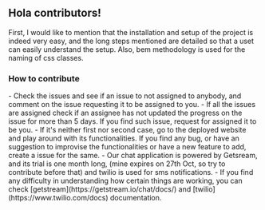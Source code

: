 <h2> Hola contributors! </h2>

First, I would like to mention that the installation and setup of the project is indeed very easy, and the long steps mentioned are detailed so that a uset can easily understand the setup. Also, bem methodology is used for the naming of css classes. 

<h3> How to contribute </h3>
- Check the issues and see if an issue to not assigned to anybody, and comment on the issue requesting it to be assigned to you. 
- If all the issues are assigned check if an assignee has not updated the progress on the issue for more than 5 days. If you find such issue, request for assigned it to be you. 
- If it's neither first nor second case, go to the deployed website and play around with its functionalities. If you find any bug, or have an suggestion to improvise the functionalities or have a new feature to add, create a issue for the same.
- Our chat application is powered by Getsream, and its trial is one month long, (mine expires on 27th Oct, so try to contribute before that) and twilio is used for sms notifications. 
- If you find any difficulty in understanding how certain things are working, you can check [getstream](https://getstream.io/chat/docs/) and [twilio](https://www.twilio.com/docs) documentation. 